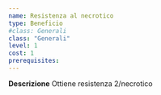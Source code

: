 ```yaml
---
name: Resistenza al necrotico
type: Beneficio
#class: Generali
class: "Generali"
level: 1
cost: 1
prerequisites:
---
```


**Descrizione**
Ottiene resistenza 2/necrotico